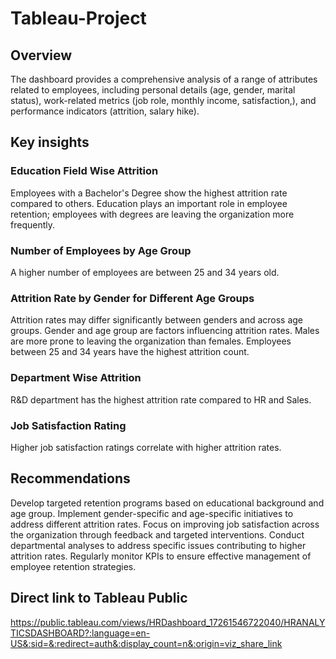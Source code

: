 # Tableau-Project
## Overview

The dashboard provides a comprehensive analysis of a range of attributes related to employees, including personal details (age, gender, marital status), work-related metrics (job role, monthly income, satisfaction,), and performance indicators (attrition, salary hike). 


## Key insights 

### Education Field Wise Attrition

Employees with a Bachelor's Degree show the highest attrition rate compared to others. 
Education plays an important  role in employee retention; employees with degrees are leaving the organization more frequently.


### Number of Employees by Age Group

A higher number of employees are between 25 and 34 years old.


### Attrition Rate by Gender for Different Age Groups

Attrition rates may differ significantly between genders and across age groups.
Gender and age group are factors influencing attrition rates. 
Males are more prone to leaving the organization than females.
Employees between 25 and 34 years have the highest attrition count.


### Department Wise Attrition

R&D department has the highest attrition rate compared to HR and Sales.

### Job Satisfaction Rating

Higher job satisfaction ratings correlate with higher attrition rates.

## Recommendations

Develop targeted retention programs based on educational background and age group.
Implement gender-specific and age-specific initiatives to address different attrition rates.
Focus on improving job satisfaction across the organization through feedback and targeted interventions.
Conduct departmental analyses to address specific issues contributing to higher attrition rates.
Regularly monitor KPIs to ensure effective management of employee retention strategies.


## Direct link to Tableau Public

https://public.tableau.com/views/HRDashboard_17261546722040/HRANALYTICSDASHBOARD?:language=en-US&:sid=&:redirect=auth&:display_count=n&:origin=viz_share_link
